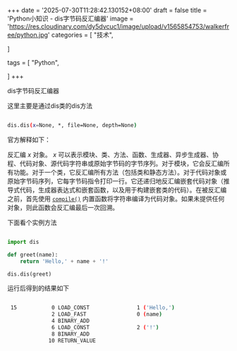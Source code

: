 +++
date = '2025-07-30T11:28:42.130152+08:00'
draft = false
title = 'Python小知识 - dis字节码反汇编器'
image = 'https://res.cloudinary.com/dy5dvcuc1/image/upload/v1565854753/walkerfree/python.jpg'
categories = [
    "技术",

]

tags = [
    "Python",

]
+++

dis字节码反汇编器

这里主要是通过dis类的dis方法

```bash

dis.dis(x=None, *, file=None, depth=None)
```

官方解释如下：

反汇编 *x* 对象。 *x* 可以表示模块、类、方法、函数、生成器、异步生成器、协程、代码对象、源代码字符串或原始字节码的字节序列。对于模块，它会反汇编所有功能。对于一个类，它反汇编所有方法（包括类和静态方法）。对于代码对象或原始字节码序列，它每字节码指令打印一行。它还递归地反汇编嵌套代码对象（推导式代码，生成器表达式和嵌套函数，以及用于构建嵌套类的代码）。在被反汇编之前，首先使用 [`compile()`](https://docs.python.org/zh-cn/3/library/functions.html#compile) 内置函数将字符串编译为代码对象。如果未提供任何对象，则此函数会反汇编最后一次回溯。

下面看个实例方法

```python

import dis

def greet(name):
    return 'Hello,' + name + '!'

dis.dis(greet)
```

运行后得到的结果如下

```bash

 15           0 LOAD_CONST               1 ('Hello,')
              2 LOAD_FAST                0 (name)
              4 BINARY_ADD
              6 LOAD_CONST               2 ('!')
              8 BINARY_ADD
             10 RETURN_VALUE
```
